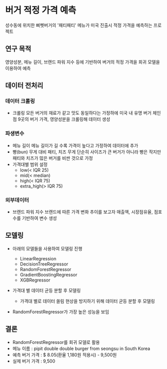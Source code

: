 # 버거 적정 가격 예측
성수동에 위치한 삐삣버거의 '패티패티' 메뉴가 미국 진출시 적정 가격을 예측하는 프로젝트

## 연구 목적
영양성분, 메뉴 길이, 브랜드 파워 지수 등에 기반하여 버거의 적정 가격을 회귀 모델을 이용하여 예측

## 데이터 전처리
### 데이터 크롤링
- 크롤링
  모든 버거의 재료가 같고 맛도 동일하다는 가정하에 미국 내 유명 버거 체인점 9곳의 버거 가격, 영양성분을 크롤링해 데이터 생성

### 파생변수 
- 메뉴 길이
  메뉴 길이가 길 수록 가격이 높다고 가정하여 데이터에 추가
- 빵(bun) 무게 대비 패티, 치즈 무게 
  단순히 사이즈가 큰 버거가 아니라 빵은 작지만 패티와 치즈가 많은 버거를 비싼 것으로 가정
- 가격대별 범위 설정
  - low(< IQR 25)
  - mid(< median)
  - high(< IQR 75)
  - extra_high(> IQR 75)

### 외부데이터 
- 브랜드 파워 지수
  브랜드에 따른 가격 변화 추이를 보고자 매출액, 시장점유율, 점포수를 기반하여 변수 생성

## 모델링
- 아래의 모델들을 사용하여 모델링 진행
  - LinearRegression
  - DecisionTreeRegressor
  - RandomForestRegressor
  - GradientBoostingRegressor
  - XGBRegressor
- 가격대 별 데이터 균등 분할 후 모델링
  - 가격대 별로 데이터 쏠림 현상을 방지하기 위해 데이터 균등 분할 후 모델링

- RandomForestRegressor가 가장 높은 성능을 보임

## 결론
- RandomForestRegressor를 회귀 모델로 활용
- 메뉴 이름 : pipit double double burger from seongsu in South Korea
- 예측 버거 가격 : $ 8.05(환율 1,180원 적용시) - 9,500원
- 실제 버거 가격 : 9,500
